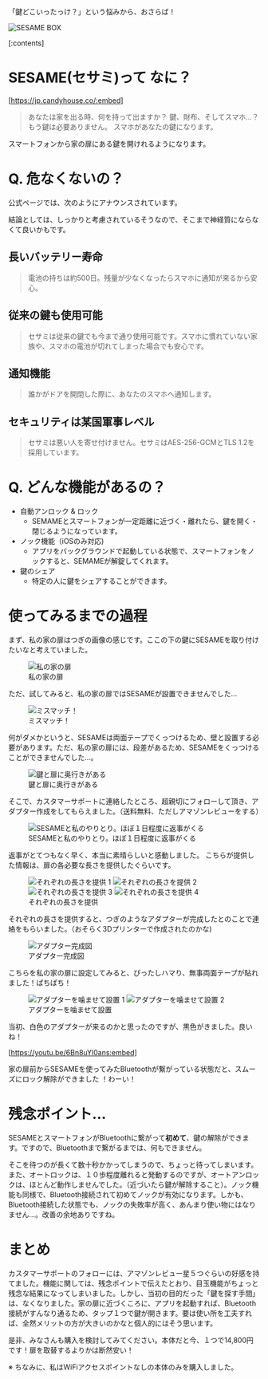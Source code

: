 <!-- 
title: SESAME(セサミ) が届いたよ！
date: 2019-04-08T00:00:00+09:00
draft: false
description: description
image: 
icon: 😎
-->

「鍵どこいったっけ？」という悩みから、おさらば！

![SESAME BOX](https://res.cloudinary.com/silverbirder/image/upload/v1614345786/silver-birder.github.io/blog/SESAME_BOX.png)

[:contents]

# SESAME(セサミ)って なに？

[https://jp.candyhouse.co/:embed]

> あなたは家を出る時、何を持って出ますか？
鍵、財布、そしてスマホ…？
もう鍵は必要ありません。
スマホがあなたの鍵になります。

スマートフォンから家の扉にある鍵を開けれるようになります。

# Q. 危なくないの？

公式ページでは、次のようにアナウンスされています。

結論としては、しっかりと考慮されているそうなので、そこまで神経質にならなくて良いかもです。

## 長いバッテリー寿命

> 電池の持ちは約500日。残量が少なくなったらスマホに通知が来るから安心。

## 従来の鍵も使用可能

> セサミは従来の鍵でも今まで通り使用可能です。スマホに慣れていない家族や、スマホの電池が切れてしまった場合でも安心です。

## 通知機能

> 誰かがドアを開閉した際に、あなたのスマホへ通知します。

## セキュリティは某国軍事レベル

> セサミは悪い人を寄せ付けません。セサミはAES-256-GCMとTLS 1.2を採用しています。

# Q. どんな機能があるの？

* 自動アンロック & ロック
  * SEMAMEとスマートフォンが一定距離に近づく・離れたら、鍵を開く・閉じるようになっています。
* ノック機能（iOSのみ対応)
  * アプリをバックグラウンドで起動している状態で、スマートフォンをノックすると、SEMAMEが解錠してくれます。
* 鍵のシェア
  * 特定の人に鍵をシェアすることができます。

# 使ってみるまでの過程

まず、私の家の扉はつぎの画像の感じです。ここの下の鍵にSESAMEを取り付けたいなと考えていました。

<figure title="私の家の扉">
<img alt="私の家の扉" src="">
<figcaption>私の家の扉</figcaption>
</figure>

ただ、試してみると、私の家の扉ではSESAMEが設置できませんでした…

<figure title="ミスマッチ！">
<img alt="ミスマッチ！" src="https://res.cloudinary.com/silverbirder/image/upload/v1614345846/silver-birder.github.io/blog/miss_match_sesame_size.png">
<figcaption>ミスマッチ！</figcaption>
</figure>

何がダメかというと、SESAMEは両面テープでくっつけるため、壁と設置する必要があります。ただ、私の家の扉には、段差があるため、SESAMEをくっつけることができませんでした…。

<figure title="鍵と扉に奥行きがある">
<img alt="鍵と扉に奥行きがある" src="https://res.cloudinary.com/silverbirder/image/upload/v1614345933/silver-birder.github.io/blog/lock_and_door_have_depth_sesame.png">
<figcaption>鍵と扉に奥行きがある</figcaption>
</figure>

そこで、カスタマーサポートに連絡したところ、超親切にフォローして頂き、アダプター作成をしてもらえました。（送料無料、ただしアマゾンレビューをする）

<figure title="SESAMEと私のやりとり。ほぼ１日程度に返事がくる">
<img alt="SESAMEと私のやりとり。ほぼ１日程度に返事がくる" src="https://res.cloudinary.com/silverbirder/image/upload/v1614346016/silver-birder.github.io/blog/SESAME_and_my_correspondence_get_a_response_almost_every_day_or_so.png">
<figcaption>SESAMEと私のやりとり。ほぼ１日程度に返事がくる</figcaption>
</figure>

返事がとてつもなく早く、本当に素晴らしいと感動しました。
こちらが提供した情報は、扉の各必要な長さを提供したぐらいです。

<figure title="それぞれの長さを提供">
<img alt="それぞれの長さを提供 1" src="https://miro.medium.com/max/456/1*80vyGiGnR2VyGZdWa_eSBg.png">
<img alt="それぞれの長さを提供 2" src="https://miro.medium.com/max/498/1*R6_jyKEaxIq-F-qJZaCoZw.png">
<img alt="それぞれの長さを提供 3" src="https://miro.medium.com/max/1000/1*Wt7_YmDUuyeVsUEoQEUvcA.png">
<img alt="それぞれの長さを提供 4" src="https://miro.medium.com/max/1000/1*XvbgwWUkIRWlT_5iUfTurA.png">
<figcaption>それぞれの長さを提供</figcaption>
</figure>

それぞれの長さを提供すると、つぎのようなアダプターが完成したとのことで連絡をもらいました。（おそらく3Dプリンターで作成されたのかな)

<figure title="アダプター完成図">
<img alt="アダプター完成図" src="https://miro.medium.com/max/1400/1*GAdduNnJtPT2WnnkB5pnWg.png">
<figcaption>アダプター完成図</figcaption>
</figure>

こちらを私の家の扉に設定してみると、ぴったしハマり、無事両面テープが貼れました！ぱちぱち！

<figure title="アダプターを噛ませて設置">
<img alt="アダプターを噛ませて設置 1" src="https://miro.medium.com/max/1000/1*L084Nxy9gw88Mt6EUk2mMg.png">
<img alt="アダプターを噛ませて設置 2" src="https://miro.medium.com/max/1000/1*SJDk-T8sYAA91EVHhTjuNQ.png">
<figcaption>アダプターを噛ませて設置</figcaption>
</figure>

当初、白色のアダプターが来るのかと思ったのですが、黒色がきました。良いね！

[https://youtu.be/6Bn8uYl0ans:embed]

家の扉前からSESAMEを使ってみたBluetoothが繋がっている状態だと、スムーズにロック解除ができました ！わーい！

# 残念ポイント…

SESAMEとスマートフォンがBluetoothに繋がって**初めて**、鍵の解除ができます。ですので、Bluetoothまで繋がるまでは、何もできません。

そこを待つのが長くて数十秒かかってしまうので、ちょっと待ってしまいます。また、オートロックは、１０歩程度離れると発動するのですが、オートアンロックは、ほとんど動作しませんでした。（近づいたら鍵が解除すること）。ノック機能も同様で、Bluetooth接続されて初めてノックが有効になります。しかも、Bluetooth接続した状態でも、ノックの失敗率が高く、あんまり使い物にはなりません…。改善の余地ありですね。

# まとめ
カスタマーサポートのフォローには、アマゾンレビュー星５つぐらいの好感を持てました。機能に関しては、残念ポイントで伝えたとおり、目玉機能がちょっと残念な結果になってしまいました。しかし、当初の目的だった「鍵を探す手間」は、なくなりました。家の扉に近づくころに、アプリを起動すれば、Bluetooth接続がすんなり通るため、タップ１つで鍵が開きます。要は使い所を工夫すれば、全然メリットの方が大きいのかなと個人的にはそう思います。

是非、みなさんも購入を検討してみてください。本体だと今、１つで14,800円です！扉を取替するよりかは断然安い！

※ ちなみに、私はWiFiアクセスポイントなしの本体のみを購入しました。
